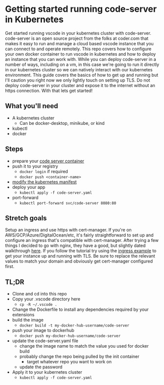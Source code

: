 # Getting started running code-server in Kubernetes

Get started running vscode in your kubernetes cluster with code-server. code-server is an open source project from the folks at coder.com that makes it easy to run and manage a cloud based vscode instance that you can connect to and operate remotely. This repo covers how to configure your own docker container to run vscode in kubernetes and how to deploy an instance that you can work with. While you can deploy code-server in a number of ways, including on a vm, in this case we're going to run it directly in our kubernetes cluster so we can natively interact with our kubernetes environment. This guide covers the basics of how to get up and running but I'll caution you right now we only lightly touch on setting up TLS. Do not deploy code-server in your cluster and expose it to the internet without an https connection. With that lets get started!

## What you'll need

* A kubernetes cluster
  * Can be docker-desktop, minikube, or kind
* kubectl
* docker

## Steps

* prepare your [code server container](docker-container.md)
* push it to your registry
  * `docker login` if required
  * `docker push <container-name>`
* [modify the kubernetes manifest](kubernetes-manifest.md)
* deploy your app
  * `kubectl apply -f code-server.yaml`
* port-forward
  * `kubectl port-forward svc/code-server 8080:80`

## Stretch goals

Setup an ingress and use https with cert-manager. If you're on AWS/GCP/Azure/DigitalOcean/etc, it's fairly straightforward to set up and configure an ingress that's compatible with cert-manager. After trying a few things I decided to go with nginx, they have a good, but slightly dated walkthrough [here](https://cert-manager.io/docs/tutorials/acme/ingress/). If you follow the tutorial try using the [ingress example](ingress.yaml) to get your instance up and running with TLS. Be sure to replace the relevant values to match your domain and obviously get cert-manager configured first.

## TL;DR

* Clone and cd into this repo
* Copy your .vscode directory here
  * `cp -R ~/.vscode .`
* Change the Dockerfile to install any dependencies required by your extensions
* build the image
  * `docker build -t my-docker-hub-username/code-server`
* push your image to dockerhub
  * `docker push my-docker-hub-username/code-server`
* update the code-server.yaml file
  * change the image name to match the value you used for docker build
  * probably change the repo being pulled by the init container
    * target whatever repo you want to work on
  * update the password
* Apply it to your kubernetes cluster
  * `kubectl apply -f code-server.yaml`
